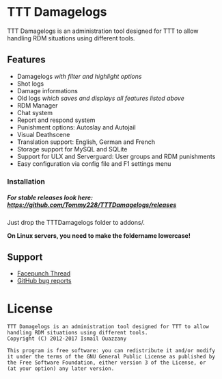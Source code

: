 TTT Damagelogs
==============

TTT Damagelogs is an administration tool designed for TTT to allow handling RDM situations using different tools.


## Features
- Damagelogs *with filter and highlight options*
- Shot logs
- Damage informations
- Old logs *which saves and displays all features listed above*
- RDM Manager 
- Chat system
- Report and respond system
- Punishment options: Autoslay and Autojail
- Visual Deathscene
- Translation support: English, German and French
- Storage support for MySQL and SQLite
- Support for ULX and Serverguard: User groups and RDM punishments
- Easy configuration via config file and F1 settings menu


### Installation

##### For *stable* releases look here: https://github.com/Tommy228/TTTDamagelogs/releases

Just drop the TTTDamagelogs folder to addons/.

**On Linux servers, you need to make the foldername lowercase!**


## Support
- [Facepunch Thread](https://facepunch.com/showthread.php?t=1416843)
- [GitHub bug reports](https://github.com/Tommy228/TTTDamagelogs/issues)


# License

    TTT Damagelogs is an administration tool designed for TTT to allow handling RDM situations using different tools.
    Copyright (C) 2012-2017 Ismail Ouazzany
    
    This program is free software: you can redistribute it and/or modify
    it under the terms of the GNU General Public License as published by
    the Free Software Foundation, either version 3 of the License, or
    (at your option) any later version.